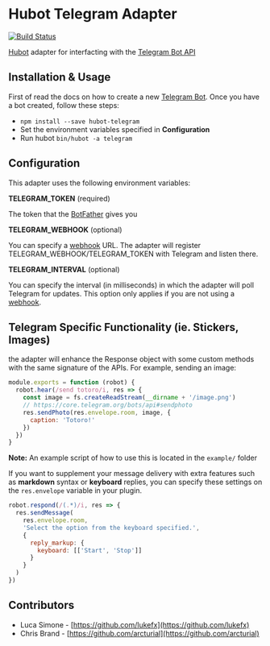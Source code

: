# Hubot Telegram Adapter

[![Build Status](https://travis-ci.org/lukefx/hubot-telegram.svg)](https://travis-ci.org/lukefx/hubot-telegram)

[Hubot](https://hubot.github.com/docs/) adapter for interfacting with the [Telegram Bot API](https://core.telegram.org/bots/api)

## Installation & Usage

First of read the docs on how to create a new [Telegram Bot](https://core.telegram.org/bots#botfather). Once you have a bot created, follow these steps:

- `npm install --save hubot-telegram`
- Set the environment variables specified in **Configuration**
- Run hubot `bin/hubot -a telegram`

## Configuration

This adapter uses the following environment variables:

**TELEGRAM_TOKEN** (required)

The token that the [BotFather](https://core.telegram.org/bots#botfather) gives you

**TELEGRAM_WEBHOOK** (optional)

You can specify a [webhook](https://core.telegram.org/bots/api#setwebhook) URL. The adapter will register TELEGRAM_WEBHOOK/TELEGRAM_TOKEN with Telegram and listen there.

**TELEGRAM_INTERVAL** (optional)

You can specify the interval (in milliseconds) in which the adapter will poll Telegram for updates. This option only applies if you are not using a [webhook](https://core.telegram.org/bots/api#setwebhook).

## Telegram Specific Functionality (ie. Stickers, Images)

the adapter will enhance the Response object with some custom methods with the same signature of the APIs.
For example, sending an image:

```js
module.exports = function (robot) {
  robot.hear(/send totoro/i, res => {
    const image = fs.createReadStream(__dirname + '/image.png')
    // https://core.telegram.org/bots/api#sendphoto
    res.sendPhoto(res.envelope.room, image, {
      caption: 'Totoro!'
    })
  })
}
```

**Note:** An example script of how to use this is located in the `example/` folder

If you want to supplement your message delivery with extra features such as **markdown** syntax or **keyboard** replies, you can specify these settings on the `res.envelope` variable in your plugin.

```js
robot.respond(/(.*)/i, res => {
  res.sendMessage(
    res.envelope.room,
    'Select the option from the keyboard specified.',
    {
      reply_markup: {
        keyboard: [['Start', 'Stop']]
      }
    }
  )
})
```

## Contributors

- Luca Simone - [https://github.com/lukefx](https://github.com/lukefx)
- Chris Brand - [https://github.com/arcturial](https://github.com/arcturial)
